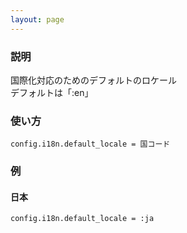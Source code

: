 ```yaml
---
layout: page
---
```

### 説明
国際化対応のためのデフォルトのロケール  
デフォルトは「:en」

### 使い方
    config.i18n.default_locale = 国コード

### 例
#### 日本
    config.i18n.default_locale = :ja
